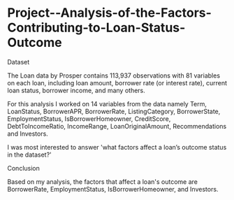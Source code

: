 # Project--Analysis-of-the-Factors-Contributing-to-Loan-Status-Outcome

Dataset

The Loan data by Prosper contains 113,937 observations with 81 variables on each loan, including loan amount, borrower rate (or interest rate), current loan status, borrower income, and many others.

For this analysis I worked on 14 variables from the data namely Term, LoanStatus, BorrowerAPR, BorrowerRate, ListingCategory, BorrowerState, EmploymentStatus, IsBorrowerHomeowner, CreditScore, DebtToIncomeRatio, IncomeRange, LoanOriginalAmount, Recommendations and Investors.

I was most interested to answer 'what factors affect a loan’s outcome status in the dataset?'



Conclusion

Based on my analysis, the factors that affect a loan's outcome are BorrowerRate, EmploymentStatus, IsBorrowerHomeowner, and Investors.
